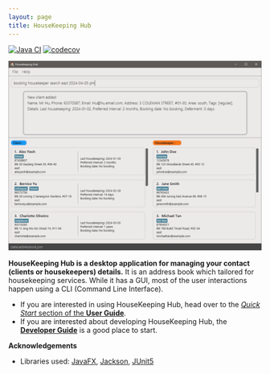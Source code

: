 ```yaml
---
layout: page
title: HouseKeeping Hub
---
```


[![Java CI](https://github.com/AY2324S2-CS2103T-W09-1/tp/actions/workflows/gradle.yml/badge.svg)](https://github.com/AY2324S2-CS2103T-W09-1/tp/actions/workflows/gradle.yml)
[![codecov](https://codecov.io/gh/AY2324S2-CS2103T-W09-1/tp/graph/badge.svg?token=VTN6SDBFUZ)](https://codecov.io/gh/AY2324S2-CS2103T-W09-1/tp)

![Ui](images/Ui.png)

**HouseKeeping Hub is a desktop application for managing your contact (clients or housekeepers) details.** 
It is an address book which tailored for housekeeping services. 
While it has a GUI, most of the user interactions happen using a CLI (Command Line Interface).

* If you are interested in using HouseKeeping Hub, head over to the [_Quick Start_ section of the **User Guide**](UserGuide.html#quick-start).
* If you are interested about developing HouseKeeping Hub, the [**Developer Guide**](DeveloperGuide.html) is a good place to start.


**Acknowledgements**

* Libraries used: [JavaFX](https://openjfx.io/), [Jackson](https://github.com/FasterXML/jackson), [JUnit5](https://github.com/junit-team/junit5)
